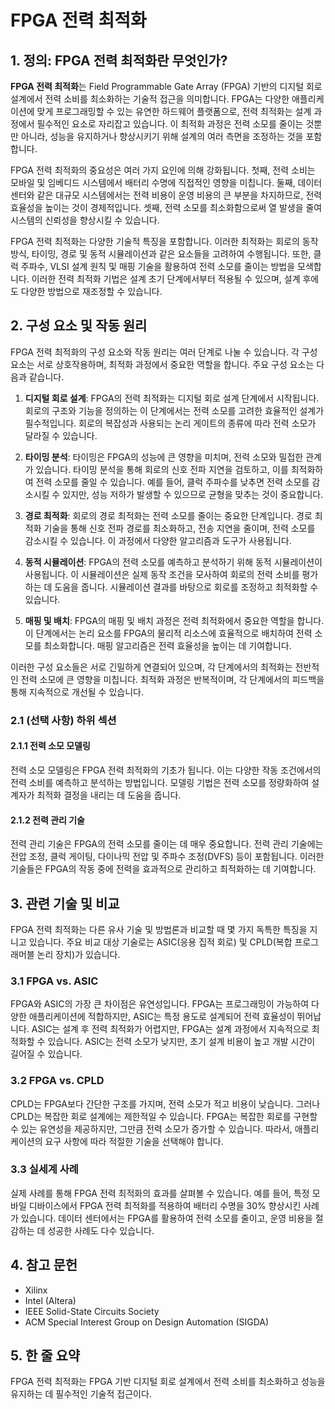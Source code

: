 # FPGA 전력 최적화

## 1. 정의: **FPGA 전력 최적화**란 무엇인가?
**FPGA 전력 최적화**는 Field Programmable Gate Array (FPGA) 기반의 디지털 회로 설계에서 전력 소비를 최소화하는 기술적 접근을 의미합니다. FPGA는 다양한 애플리케이션에 맞게 프로그래밍할 수 있는 유연한 하드웨어 플랫폼으로, 전력 최적화는 설계 과정에서 필수적인 요소로 자리잡고 있습니다. 이 최적화 과정은 전력 소모를 줄이는 것뿐만 아니라, 성능을 유지하거나 향상시키기 위해 설계의 여러 측면을 조정하는 것을 포함합니다.

FPGA 전력 최적화의 중요성은 여러 가지 요인에 의해 강화됩니다. 첫째, 전력 소비는 모바일 및 임베디드 시스템에서 배터리 수명에 직접적인 영향을 미칩니다. 둘째, 데이터 센터와 같은 대규모 시스템에서는 전력 비용이 운영 비용의 큰 부분을 차지하므로, 전력 효율성을 높이는 것이 경제적입니다. 셋째, 전력 소모를 최소화함으로써 열 발생을 줄여 시스템의 신뢰성을 향상시킬 수 있습니다.

FPGA 전력 최적화는 다양한 기술적 특징을 포함합니다. 이러한 최적화는 회로의 동작 방식, 타이밍, 경로 및 동적 시뮬레이션과 같은 요소들을 고려하여 수행됩니다. 또한, 클럭 주파수, VLSI 설계 원칙 및 매핑 기술을 활용하여 전력 소모를 줄이는 방법을 모색합니다. 이러한 전력 최적화 기법은 설계 초기 단계에서부터 적용될 수 있으며, 설계 후에도 다양한 방법으로 재조정할 수 있습니다.

## 2. 구성 요소 및 작동 원리
FPGA 전력 최적화의 구성 요소와 작동 원리는 여러 단계로 나눌 수 있습니다. 각 구성 요소는 서로 상호작용하며, 최적화 과정에서 중요한 역할을 합니다. 주요 구성 요소는 다음과 같습니다.

1. **디지털 회로 설계**: FPGA의 전력 최적화는 디지털 회로 설계 단계에서 시작됩니다. 회로의 구조와 기능을 정의하는 이 단계에서는 전력 소모를 고려한 효율적인 설계가 필수적입니다. 회로의 복잡성과 사용되는 논리 게이트의 종류에 따라 전력 소모가 달라질 수 있습니다.

2. **타이밍 분석**: 타이밍은 FPGA의 성능에 큰 영향을 미치며, 전력 소모와 밀접한 관계가 있습니다. 타이밍 분석을 통해 회로의 신호 전파 지연을 검토하고, 이를 최적화하여 전력 소모를 줄일 수 있습니다. 예를 들어, 클럭 주파수를 낮추면 전력 소모를 감소시킬 수 있지만, 성능 저하가 발생할 수 있으므로 균형을 맞추는 것이 중요합니다.

3. **경로 최적화**: 회로의 경로 최적화는 전력 소모를 줄이는 중요한 단계입니다. 경로 최적화 기술을 통해 신호 전파 경로를 최소화하고, 전송 지연을 줄이며, 전력 소모를 감소시킬 수 있습니다. 이 과정에서 다양한 알고리즘과 도구가 사용됩니다.

4. **동적 시뮬레이션**: FPGA의 전력 소모를 예측하고 분석하기 위해 동적 시뮬레이션이 사용됩니다. 이 시뮬레이션은 실제 동작 조건을 모사하여 회로의 전력 소비를 평가하는 데 도움을 줍니다. 시뮬레이션 결과를 바탕으로 회로를 조정하고 최적화할 수 있습니다.

5. **매핑 및 배치**: FPGA의 매핑 및 배치 과정은 전력 최적화에서 중요한 역할을 합니다. 이 단계에서는 논리 요소를 FPGA의 물리적 리소스에 효율적으로 배치하여 전력 소모를 최소화합니다. 매핑 알고리즘은 전력 효율성을 높이는 데 기여합니다.

이러한 구성 요소들은 서로 긴밀하게 연결되어 있으며, 각 단계에서의 최적화는 전반적인 전력 소모에 큰 영향을 미칩니다. 최적화 과정은 반복적이며, 각 단계에서의 피드백을 통해 지속적으로 개선될 수 있습니다.

### 2.1 (선택 사항) 하위 섹션
#### 2.1.1 전력 소모 모델링
전력 소모 모델링은 FPGA 전력 최적화의 기초가 됩니다. 이는 다양한 작동 조건에서의 전력 소비를 예측하고 분석하는 방법입니다. 모델링 기법은 전력 소모를 정량화하여 설계자가 최적화 결정을 내리는 데 도움을 줍니다.

#### 2.1.2 전력 관리 기술
전력 관리 기술은 FPGA의 전력 소모를 줄이는 데 매우 중요합니다. 전력 관리 기술에는 전압 조정, 클럭 게이팅, 다이나믹 전압 및 주파수 조정(DVFS) 등이 포함됩니다. 이러한 기술들은 FPGA의 작동 중에 전력을 효과적으로 관리하고 최적화하는 데 기여합니다.

## 3. 관련 기술 및 비교
FPGA 전력 최적화는 다른 유사 기술 및 방법론과 비교할 때 몇 가지 독특한 특징을 지니고 있습니다. 주요 비교 대상 기술로는 ASIC(응용 집적 회로) 및 CPLD(복합 프로그래머블 논리 장치)가 있습니다.

### 3.1 FPGA vs. ASIC
FPGA와 ASIC의 가장 큰 차이점은 유연성입니다. FPGA는 프로그래밍이 가능하여 다양한 애플리케이션에 적합하지만, ASIC는 특정 용도로 설계되어 전력 효율성이 뛰어납니다. ASIC는 설계 후 전력 최적화가 어렵지만, FPGA는 설계 과정에서 지속적으로 최적화할 수 있습니다. ASIC는 전력 소모가 낮지만, 초기 설계 비용이 높고 개발 시간이 길어질 수 있습니다.

### 3.2 FPGA vs. CPLD
CPLD는 FPGA보다 간단한 구조를 가지며, 전력 소모가 적고 비용이 낮습니다. 그러나 CPLD는 복잡한 회로 설계에는 제한적일 수 있습니다. FPGA는 복잡한 회로를 구현할 수 있는 유연성을 제공하지만, 그만큼 전력 소모가 증가할 수 있습니다. 따라서, 애플리케이션의 요구 사항에 따라 적절한 기술을 선택해야 합니다.

### 3.3 실세계 사례
실제 사례를 통해 FPGA 전력 최적화의 효과를 살펴볼 수 있습니다. 예를 들어, 특정 모바일 디바이스에서 FPGA 전력 최적화를 적용하여 배터리 수명을 30% 향상시킨 사례가 있습니다. 데이터 센터에서는 FPGA를 활용하여 전력 소모를 줄이고, 운영 비용을 절감하는 데 성공한 사례도 다수 있습니다.

## 4. 참고 문헌
- Xilinx
- Intel (Altera)
- IEEE Solid-State Circuits Society
- ACM Special Interest Group on Design Automation (SIGDA)

## 5. 한 줄 요약
FPGA 전력 최적화는 FPGA 기반 디지털 회로 설계에서 전력 소비를 최소화하고 성능을 유지하는 데 필수적인 기술적 접근이다.